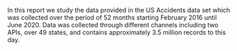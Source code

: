 In this report we study the data provided in the US Accidents data set which was collected over the period of 52 months starting February 2016 until June
2020. Data was collected through different channels including two APIs, over 49 states, and contains approximately 3.5 million records to this day. 
